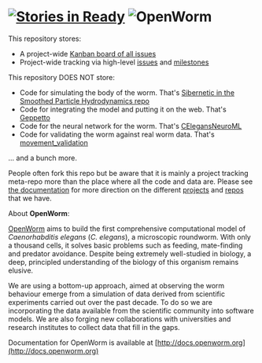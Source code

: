 [![Stories in Ready](https://badge.waffle.io/openworm/openworm.png?label=ready&title=Ready)](https://waffle.io/openworm/openworm)
![OpenWorm](http://www.openworm.org/img/OpenWormLogo.png)
========

This repository stores:
* A project-wide [Kanban board of all issues](https://waffle.io/openworm/openworm)
* Project-wide tracking via high-level [issues](https://github.com/openworm/OpenWorm/issues?labels=&milestone=&page=1&state=open) and [milestones](https://github.com/openworm/OpenWorm/issues/milestones)

This repository DOES NOT store:
* Code for simulating the body of the worm.  That's [Sibernetic in the Smoothed Particle Hydrodynamics repo](https://github.com/openworm/Smoothed-Particle-Hydrodynamics)
* Code for integrating the model and putting it on the web.  That's [Geppetto](https://github.com/openworm/org.geppetto)
* Code for the neural network for the worm.  That's [CElegansNeuroML](https://github.com/openworm/CElegansNeuroML)
* Code for validating the worm against real worm data.  That's [movement_validation](https://github.com/openworm/movement_validation)

... and a bunch more.

People often fork this repo but be aware that it is mainly a project tracking meta-repo more than the place where all the code and data are.  Please see [the documentation](http://docs.openworm.org/en/0.5/intro.html) for more direction on the different [projects](http://docs.openworm.org/en/0.5/projects.html) and [repos](http://docs.openworm.org/en/0.5/Community/repositories.html#repositories) that we have.

About **OpenWorm**:

[OpenWorm](http://openworm.org) aims to build the first comprehensive computational model of *Caenorhabditis elegans* (*C. elegans*), a microscopic roundworm. With only a thousand cells, it solves basic problems such as feeding, mate-finding and predator avoidance. Despite being extremely well-studied in biology, a deep, principled understanding of the biology of this organism remains elusive.

We are using a bottom-up approach, aimed at observing the worm behaviour emerge from a simulation of data derived from scientific experiments carried out over the past decade. To do so we are incorporating the data available from the scientific community into software models. We are also forging new collaborations with universities and research institutes to collect data that fill in the gaps.

Documentation for OpenWorm is available at [http://docs.openworm.org](http://docs.openworm.org)
